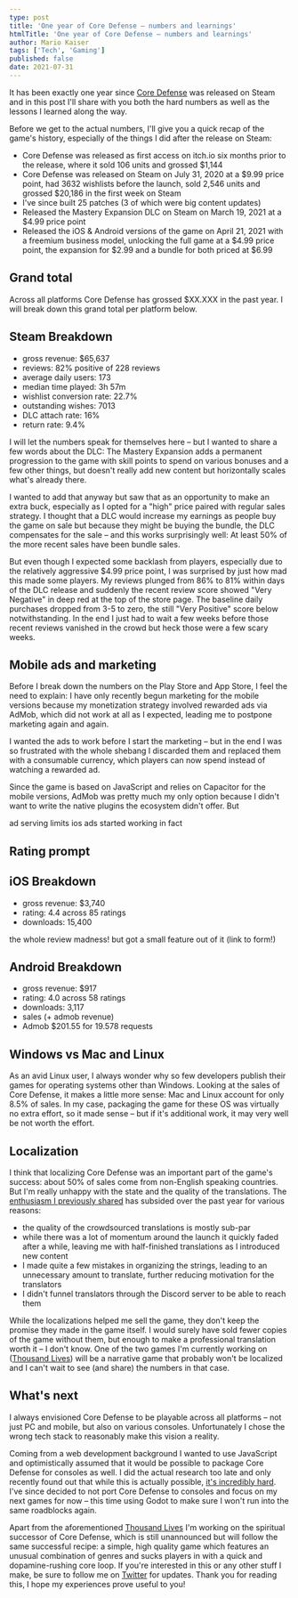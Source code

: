 ```yaml
---
type: post
title: 'One year of Core Defense – numbers and learnings'
htmlTitle: 'One year of Core Defense – numbers and learnings'
author: Mario Kaiser
tags: ['Tech', 'Gaming']
published: false
date: 2021-07-31
---
```


It has been exactly one year since [Core Defense](https://coredefense.ehmprah.com/) was released on Steam and in this post I'll share with you both the hard numbers as well as the lessons I learned along the way.

Before we get to the actual numbers, I'll give you a quick recap of the game's history, especially of the things I did after the release on Steam:

- Core Defense was released as first access on itch.io six months prior to the release, where it sold 106 units and grossed $1,144
- Core Defense was released on Steam on July 31, 2020 at a $9.99 price point, had 3632 wishlists before the launch, sold 2,546 units and grossed $20,186 in the first week on Steam
- I've since built 25 patches (3 of which were big content updates)
- Released the Mastery Expansion DLC on Steam on March 19, 2021 at a $4.99 price point
- Released the iOS & Android versions of the game on April 21, 2021 with a freemium business model, unlocking the full game at a $4.99 price point, the expansion for $2.99 and a bundle for both priced at $6.99

## Grand total

Across all platforms Core Defense has grossed $XX.XXX in the past year. I will break down this grand total per platform below.

## Steam Breakdown

- gross revenue: $65,637
- reviews: 82% positive of 228 reviews
- average daily users: 173
- median time played: 3h 57m
- wishlist conversion rate: 22.7%
- outstanding wishes: 7013
- DLC attach rate: 16%
- return rate: 9.4%

I will let the numbers speak for themselves here – but I wanted to share a few words about the DLC: The Mastery Expansion adds a permanent progression to the game with skill points to spend on various bonuses and a few other things, but doesn't really add new content but horizontally scales what's already there.

I wanted to add that anyway but saw that as an opportunity to make an extra buck, especially as I opted for a "high" price paired with regular sales strategy. I thought that a DLC would increase my earnings as people buy the game on sale but because they might be buying the bundle, the DLC compensates for the sale – and this works surprisingly well: At least 50% of the more recent sales have been bundle sales.

But even though I expected some backlash from players, especially due to the relatively aggressive $4.99 price point, I was surprised by just how mad this made some players. My reviews plunged from 86% to 81% within days of the DLC release and suddenly the recent review score showed "Very Negative" in deep red at the top of the store page. The baseline daily purchases dropped from 3-5 to zero, the still "Very Positive" score below notwithstanding. In the end I just had to wait a few weeks before those recent reviews vanished in the crowd but heck those were a few scary weeks.

## Mobile ads and marketing

Before I break down the numbers on the Play Store and App Store, I feel the need to explain: I have only recently begun marketing for the mobile versions because my monetization strategy involved rewarded ads via AdMob, which did not work at all as I expected, leading me to postpone marketing again and again.

I wanted the ads to work before I start the marketing – but in the end I was so frustrated with the whole shebang I discarded them and replaced them with a consumable currency, which players can now spend instead of watching a rewarded ad.

Since the game is based on JavaScript and relies on Capacitor for the mobile versions, AdMob was pretty much my only option because I didn't want to write the native plugins the ecosystem didn't offer. But

ad serving limits
ios ads started working in fact

## Rating prompt


## iOS Breakdown

- gross revenue: $3,740
- rating: 4.4 across 85 ratings
- downloads: 15,400



the whole review madness! but got a small feature out of it (link to form!)

## Android Breakdown

- gross revenue: $917
- rating: 4.0 across 58 ratings
- downloads: 3,117
- sales (+ admob revenue)
- Admob $201.55 for 19.578 requests




## Windows vs Mac and Linux

As an avid Linux user, I always wonder why so few developers publish their games for operating systems other than Windows. Looking at the sales of Core Defense, it makes a little more sense: Mac and Linux account for only 8.5% of sales. In my case, packaging the game for these OS was virtually no extra effort, so it made sense – but if it's additional work, it may very well be not worth the effort.

## Localization

I think that localizing Core Defense was an important part of the game's success: about 50% of sales come from non-English speaking countries. But I'm really unhappy with the state and the quality of the translations. The [enthusiasm I previously shared](/f/how-make-successful-indie-game.html) has subsided over the past year for various reasons:

- the quality of the crowdsourced translations is mostly sub-par
- while there was a lot of momentum around the launch it quickly faded after a while, leaving me with half-finished translations as I introduced new content
- I made quite a few mistakes in organizing the strings, leading to an unnecessary amount to translate, further reducing motivation for the translators
- I didn't funnel translators through the Discord server to be able to reach them

While the localizations helped me sell the game, they don't keep the promise they made in the game itself. I would surely have sold fewer copies of the game without them, but enough to make a professional translation worth it – I don't know. One of the two games I'm currently working on ([Thousand Lives](https://thousandlives.ehmprah.com/)) will be a narrative game that probably won't be localized and I can't wait to see (and share) the numbers in that case.

## What's next

I always envisioned Core Defense to be playable across all platforms – not just PC and mobile, but also on various consoles. Unfortunately I chose the wrong tech stack to reasonably make this vision a reality.

Coming from a web development background I wanted to use JavaScript and optimistically assumed that it would be possible to package Core Defense for consoles as well. I did the actual research too late and only recently found out that while this is actually possible, [it's incredibly hard](/f/multi-platform-games-javascript.html). I've since decided to not port Core Defense to consoles and focus on my next games for now – this time using Godot to make sure I won't run into the same roadblocks again.

Apart from the aforementioned [Thousand Lives](https://thousandlives.ehmprah.com/) I'm working on the spiritual successor of Core Defense, which is still unannounced but will follow the same successful recipe: a simple, high quality game which features an unusual combination of genres and sucks players in with a quick and dopamine-rushing core loop. If you're interested in this or any other stuff I make, be sure to follow me on [Twitter](https://twitter.com/ehmprah) for updates. Thank you for reading this, I hope my experiences prove useful to you!

<img src="https://vg09.met.vgwort.de/na/2f2dd17160214d0c884d613f3d2251e7" width="1" height="1" alt="">
